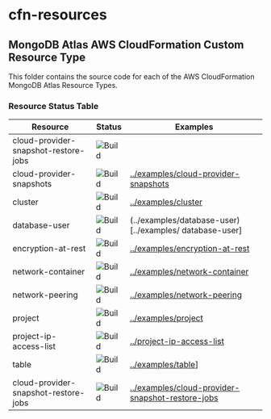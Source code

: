 cfn-resources
====

## MongoDB Atlas AWS CloudFormation Custom Resource Type

This folder contains the source code for each of the AWS CloudFormation 
MongoDB Atlas Resource Types.

### Resource Status Table

| Resource | Status | Examples |
| --- | --- | --- |
| cloud-provider-snapshot-restore-jobs | ![Build](https://img.shields.io/badge/Ipsum-Lorem-orange) | [](../examples/cloud-provider-snapshot-restore-jobs) | 
| cloud-provider-snapshots | ![Build](https://img.shields.io/badge/Ipsum-Lorem-orange) | [../examples/cloud-provider-snapshots](../examples/cloud-provider-snapshots) |
| cluster | ![Build](https://img.shields.io/badge/Ipsum-Lorem-orange) | [../examples/cluster](../examples/cluster) |
| database-user | ![Build](https://img.shields.io/badge/Ipsum-Lorem-orange) | (../examples/database-user)[../examples/ database-user] |
| encryption-at-rest | ![Build](https://img.shields.io/badge/Ipsum-Lorem-orange) | [../examples/encryption-at-rest](../examples/encryption-at-rest) |
| network-container | ![Build](https://img.shields.io/badge/Ipsum-Lorem-orange) | [../examples/network-container](../examples/network-container) |
| network-peering | ![Build](https://img.shields.io/badge/Ipsum-Lorem-orange) | [../examples/network-peering](../examples/network-peering) |
| project | ![Build](https://img.shields.io/badge/Ipsum-Lorem-orange) | [../examples/project](../examples/project) |
| project-ip-access-list | ![Build](https://img.shields.io/badge/Ipsum-Lorem-orange) | [../project-ip-access-list](../examples/project-ip-access-list) |
| table | ![Build](https://img.shields.io/badge/Ipsum-Lorem-orange) | [../examples/table](../examples/table)] |
| cloud-provider-snapshot-restore-jobs | ![Build](https://img.shields.io/badge/Ipsum-Lorem-orange) | [../examples/cloud-provider-snapshot-restore-jobs](../examples/cloud-provider-snapshot-restore-jobs) | 



